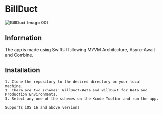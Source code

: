 # BillDuct

![BillDuct-Image 001](https://github.com/rajhraval/BillDuct/assets/35184001/2d12d7e8-5e00-4c9c-9b27-d82baa62e1fc)

## Information

The app is made using SwiftUI following MVVM Architecture, Async-Await and Combine.

## Installation

```
1. Clone the repository to the desired directory on your local machine.
2. There are two schemes: BillDuct-Beta and BillDuct for Beta and Production Environments.
3. Select any one of the schemes on the Xcode Toolbar and run the app.

Supports iOS 16 and above versions
```
